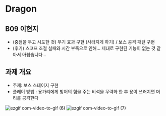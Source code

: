 # Dragon

## B09 이현지
- (중점을 두고 시도한 것) 무기 효과 구현 (사라지게 하기)  / 보스 공격 패턴 구현
- (후기) 스코프 조절 실패와 시간 부족으로 인해... 제대로 구현된 기능이 없는 것 같아서 아쉽습니다...

## 과제 개요
- 주제: 보스 스테이지 구현
- 플레이 방법 : 용가리에게 방어의 힘을 주는 비석을 무력화 한 후 용이 쓰러지면 머리를 공격한다

![ezgif com-video-to-gif (6)](https://github.com/szlovelee/Dragon/assets/77392694/54602aa4-c294-4c1d-bf05-b2ec962c1f21)
![ezgif com-video-to-gif (7)](https://github.com/szlovelee/Dragon/assets/77392694/74d37819-de48-416a-b7c4-1081c224881e)
